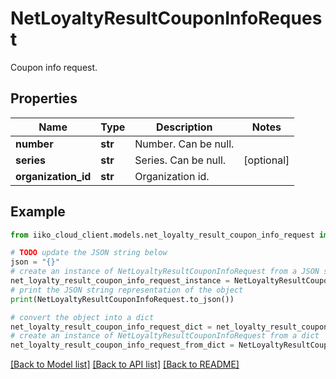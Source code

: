 # NetLoyaltyResultCouponInfoRequest

Coupon info request.

## Properties

Name | Type | Description | Notes
------------ | ------------- | ------------- | -------------
**number** | **str** | Number. Can be null. | 
**series** | **str** | Series. Can be null. | [optional] 
**organization_id** | **str** | Organization id. | 

## Example

```python
from iiko_cloud_client.models.net_loyalty_result_coupon_info_request import NetLoyaltyResultCouponInfoRequest

# TODO update the JSON string below
json = "{}"
# create an instance of NetLoyaltyResultCouponInfoRequest from a JSON string
net_loyalty_result_coupon_info_request_instance = NetLoyaltyResultCouponInfoRequest.from_json(json)
# print the JSON string representation of the object
print(NetLoyaltyResultCouponInfoRequest.to_json())

# convert the object into a dict
net_loyalty_result_coupon_info_request_dict = net_loyalty_result_coupon_info_request_instance.to_dict()
# create an instance of NetLoyaltyResultCouponInfoRequest from a dict
net_loyalty_result_coupon_info_request_from_dict = NetLoyaltyResultCouponInfoRequest.from_dict(net_loyalty_result_coupon_info_request_dict)
```
[[Back to Model list]](../README.md#documentation-for-models) [[Back to API list]](../README.md#documentation-for-api-endpoints) [[Back to README]](../README.md)


